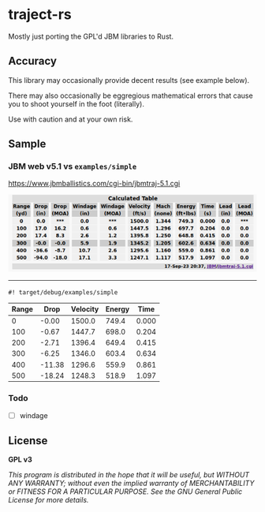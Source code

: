 traject-rs
===

Mostly just porting the GPL'd JBM libraries to Rust.

## Accuracy

This library may occasionally provide decent results (see example below).

There may also occasionally be eggregious mathematical errors that cause you to shoot yourself in the foot (literally).

Use with caution and at your own risk.

## Sample

### JBM web v5.1 vs `examples/simple`

https://www.jbmballistics.com/cgi-bin/jbmtraj-5.1.cgi

![img.png](doc/img.png)

---

`#! target/debug/examples/simple`

| Range | Drop | Velocity | Energy | Time |
| ----- | ---- | -------- | ------ | ---- |
|    0  |-0.00 |  1500.0  | 749.4 | 0.000 |
|  100  |-0.67 |  1447.7  | 698.0 | 0.204 |
|  200  |-2.71 |  1396.4  | 649.4 | 0.415 |
|  300  |-6.25 |  1346.0  | 603.4 | 0.634 |
|  400  |-11.38 |  1296.6  | 559.9 | 0.861 |
|  500  |-18.24 |  1248.3  | 518.9 | 1.097 |


### Todo

- [ ] windage

## License

**GPL v3**

_This program is distributed in the hope that it will be useful,
but WITHOUT ANY WARRANTY; without even the implied warranty of
MERCHANTABILITY or FITNESS FOR A PARTICULAR PURPOSE.  See the
GNU General Public License for more details._